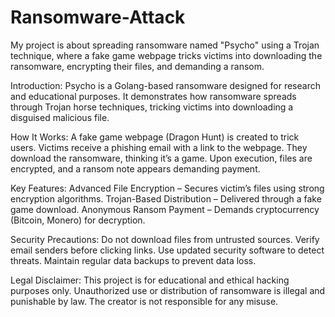 # Ransomware-Attack
  My project is about spreading ransomware named "Psycho" using a Trojan technique, where a fake game webpage tricks victims into downloading the ransomware, encrypting their files, and demanding a ransom.
  
Introduction:
  Psycho is a Golang-based ransomware designed for research and educational purposes. It demonstrates how ransomware spreads through Trojan horse techniques, tricking victims into downloading a disguised malicious file.

How It Works:
  A fake game webpage (Dragon Hunt) is created to trick users. 
  Victims receive a phishing email with a link to the webpage. 
  They download the ransomware, thinking it’s a game. 
  Upon execution, files are encrypted, and a ransom note appears demanding payment.

Key Features:
  Advanced File Encryption – Secures victim’s files using strong encryption algorithms.
  Trojan-Based Distribution – Delivered through a fake game download.
  Anonymous Ransom Payment – Demands cryptocurrency (Bitcoin, Monero) for decryption.

Security Precautions:
  Do not download files from untrusted sources.
  Verify email senders before clicking links.
  Use updated security software to detect threats.
  Maintain regular data backups to prevent data loss.

Legal Disclaimer:
  This project is for educational and ethical hacking purposes only. Unauthorized use or distribution of ransomware is illegal and punishable by law. The creator is not responsible for any misuse.
